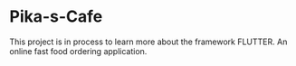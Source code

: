 # Pika-s-Cafe
This project is in process to learn more about the framework FLUTTER.
An online fast food ordering application.
